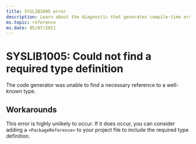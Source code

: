 ```yaml
---
title: SYSLIB1005 error
description: Learn about the diagnostic that generates compile-time error SYSLIB1005.
ms.topic: reference
ms.date: 05/07/2021
---
```

# SYSLIB1005: Could not find a required type definition

The code generator was unable to find a necessary reference to a well-known type.

## Workarounds

This error is highly unlikely to occur. If it does occur, you can consider adding a `<PackageReference>` to your project file to include the required type definition.
